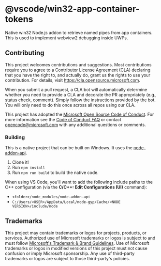 # @vscode/win32-app-container-tokens

Native win32 Node.js addon to retrieve named pipes from app containers. This is used to implement webview2 debugging inside UWPs.

## Contributing

This project welcomes contributions and suggestions.  Most contributions require you to agree to a
Contributor License Agreement (CLA) declaring that you have the right to, and actually do, grant us
the rights to use your contribution. For details, visit https://cla.opensource.microsoft.com.

When you submit a pull request, a CLA bot will automatically determine whether you need to provide
a CLA and decorate the PR appropriately (e.g., status check, comment). Simply follow the instructions
provided by the bot. You will only need to do this once across all repos using our CLA.

This project has adopted the [Microsoft Open Source Code of Conduct](https://opensource.microsoft.com/codeofconduct/).
For more information see the [Code of Conduct FAQ](https://opensource.microsoft.com/codeofconduct/faq/) or
contact [opencode@microsoft.com](mailto:opencode@microsoft.com) with any additional questions or comments.

### Building

This is a native project that can be built on Windows. It uses the [node-addon-api](https://github.com/nodejs/node-addon-api).

1. Clone it!
1. Run `npm install`
1. Run `npm run build` to build the native code.

When using VS Code, you'll want to add the following include paths to the C++ configuration (via the **C/C++: Edit Configurations (UI)** command):

- `<folder>/node_modules/node-addon-api`
- `C:/Users/<USER>/AppData/Local/node-gyp/Cache/<NODE VERSION>/include/node`

## Trademarks

This project may contain trademarks or logos for projects, products, or services. Authorized use of Microsoft
trademarks or logos is subject to and must follow
[Microsoft's Trademark & Brand Guidelines](https://www.microsoft.com/en-us/legal/intellectualproperty/trademarks/usage/general).
Use of Microsoft trademarks or logos in modified versions of this project must not cause confusion or imply Microsoft sponsorship.
Any use of third-party trademarks or logos are subject to those third-party's policies.
